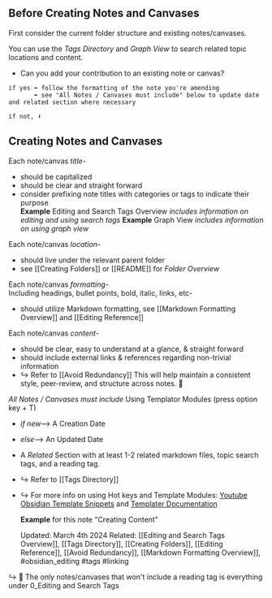## Before Creating Notes and Canvases
First consider the current folder structure and existing notes/canvases. 

You can use the *Tags Directory* and *Graph View* to search related topic locations and content.

- Can you add your contribution to an existing note or canvas? 

```
if yes ➡️ follow the formatting of the note you're amending
	   ➡️ see "All Notes / Canvases must include" below to update date and related section where necessary
```

```
if not, ⬇️ 
```

## Creating Notes and Canvases
Each note/canvas *title*-
- should be capitalized
- should be clear and straight forward
- consider prefixing note titles with categories or tags to indicate their purpose              
	**Example** Editing and Search Tags Overview
	*includes information on editing and using search tags*	
	**Example** Graph View
	*includes information on using graph view*

Each note/canvas *location*-	
- should live under the relevant parent folder
- see [[Creating Folders]] or [[README]] for *Folder Overview*

Each note/canvas *formatting*-	
Including headings, bullet points, bold, italic, links, etc- 
- should utilize Markdown formatting, see [[Markdown Formatting Overview]] and [[Editing Reference]]    

Each note/canvas *content*-	
- should be clear, easy to understand at a glance, & straight forward
- should include external links & references regarding non-trivial information
- ↪️ Refer to [[Avoid Redundancy]]
This will help maintain a consistent style, peer-review, and structure across notes. 💫

*All Notes / Canvases must include*
Using Templator Modules (press option key + T)
- *if new*--> A Creation Date 
- *else*--> An Updated Date 
- A *Related* Section with at least 1-2 related markdown files, topic search tags, and a reading tag. 
- ↪️ Refer to [[Tags Directory]] 
- ↪️ For more info on using Hot keys and Template Modules: [Youtube Obsidian Template Snippets](https://www.youtube.com/watch?v=9w_BQHH3ptY) and [Templater Documentation](https://silentvoid13.github.io/Templater/internal-functions/internal-modules/date-module.html)

	**Example** for this note "Creating Content"

	Updated: March 4th 2024
	Related: [[Editing and Search Tags Overview]], [[Tags Directory]], [[Creating Folders]], [[Editing Reference]], [[Avoid Redundancy]], [[Markdown Formatting Overview]], #obsidian_editing #tags #linking 

↪️ 📝 The only notes/canvases that won't include a reading tag is everything under 
0_Editing and Search Tags 